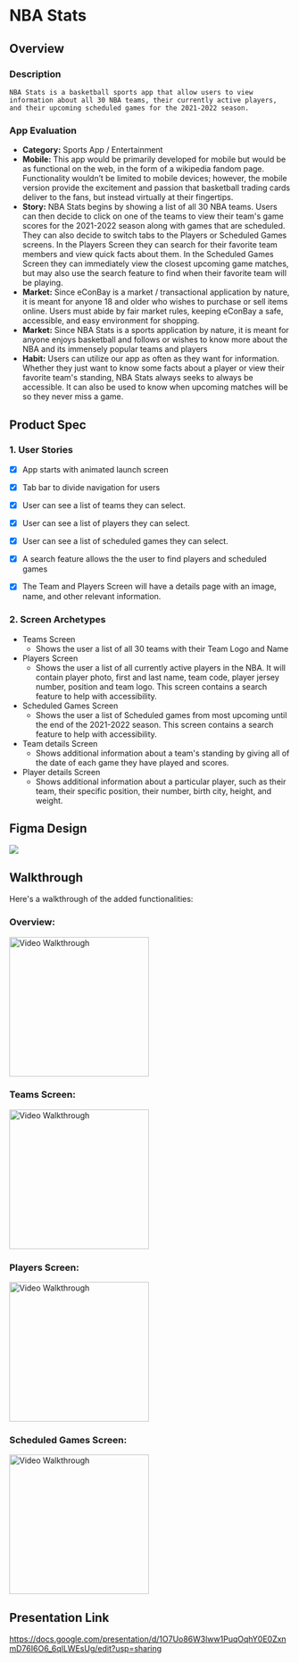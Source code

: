 # NBA Stats

## Overview
### Description

    NBA Stats is a basketball sports app that allow users to view information about all 30 NBA teams, their currently active players, and their upcoming scheduled games for the 2021-2022 season. 
### App Evaluation

- **Category:** Sports App / Entertainment
- **Mobile:** This app would be primarily developed for mobile but would be as functional on the web, in the form of a wikipedia fandom page. Functionality wouldn’t be limited to mobile devices; however, the mobile version provide the excitement and passion that basketball trading cards deliver to the fans, but instead virtually at their fingertips.
- **Story:** NBA Stats begins by showing a list of all 30 NBA teams. Users can then decide to click on one of the teams to view their team's game scores for the 2021-2022 season along with games that are scheduled. They can also decide to switch tabs to the Players or Scheduled Games screens. In the Players Screen they can search for their favorite team members and view quick facts about them. In the Scheduled Games Screen they can immediately view the closest upcoming game matches, but may also use the search feature to find when their favorite team will be playing. 
- **Market:** Since eConBay is a market / transactional application by nature, it is meant for anyone 18 and older who wishes to purchase or sell items online. Users must abide by fair market rules, keeping eConBay a safe, accessible, and easy environment for shopping.   
- **Market:** Since NBA Stats is a sports application by nature, it is meant for anyone enjoys basketball and follows or wishes to know more about the NBA and its immensely popular teams and players
- **Habit:** Users can utilize our app as often as they want for information. Whether they just want to know some facts about a player or view their favorite team's standing, NBA Stats always seeks to always be accessible. It can also be used to know when upcoming matches will be so they never miss a game.

## Product Spec

### 1. User Stories 

* [X] App starts with animated launch screen
* [X] Tab bar to divide navigation for users
* [X] User can see a list of teams they can select.
* [X] User can see a list of players they can select.
* [X] User can see a list of scheduled games they can select.
* [X] A search feature allows the the user to find players and scheduled games
* [X] The Team and Players Screen will have a details page with an image, name, and other relevant information.


### 2. Screen Archetypes

* Teams Screen
   * Shows the user a list of all 30 teams with their Team Logo and Name
* Players Screen
   * Shows the user a list of all currently active players in the NBA. It will contain player photo, first and last name, team code, player jersey number, position and team logo. This screen contains a search feature to help with accessibility.
* Scheduled Games Screen
   * Shows the user a list of Scheduled games from most upcoming until the end of the 2021-2022 season. This screen contains a search feature to help with accessibility.
* Team details Screen
   * Shows additional information about a team's standing by giving all of the date of each game they have played and scores. 
* Player details Screen
   *  Shows additional information about a particular player, such as their team, their specific position, their number, birth city, height, and weight. 


## Figma Design

![](https://i.imgur.com/eXZ9sbK.png)

## Walkthrough

Here's a walkthrough of the added functionalities:

### Overview: 
<img src='https://i.imgur.com/tO7y8Pb.gif' title='Video Walkthrough' width='250' alt='Video Walkthrough' />

### Teams Screen: 
<img src='https://i.imgur.com/TBV2mpd.gif' title='Video Walkthrough' width='250' alt='Video Walkthrough' />

### Players Screen: 
<img src='https://i.imgur.com/e63XWoz.gif' title='Video Walkthrough' width='250' alt='Video Walkthrough' />

### Scheduled Games Screen: 
<img src='https://i.imgur.com/RokFYSj.gif' title='Video Walkthrough' width='250' alt='Video Walkthrough' />

## Presentation Link

https://docs.google.com/presentation/d/1O7Uo86W3lww1PuqOqhY0E0ZxnmD76I6O6_6qILWEsUg/edit?usp=sharing

